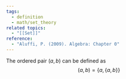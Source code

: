 ```yaml
---
tags:
  - definition
  - math/set_theory
related topics:
  - "[[Set]]"
reference:
  - "Aluffi, P. (2009). Algebra: Chapter 0"
---
```

The ordered pair $(a,b)$ can be defined as$$
	(a,b) = \{a, \{a,b\}\}
$$